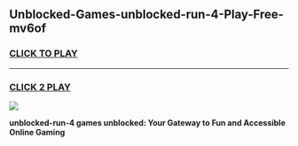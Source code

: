 
## Unblocked-Games-unblocked-run-4-Play-Free-mv6of
<h3>
<a href="https://premium76.site?title=unblocked-run-4&ref=10A">CLICK TO PLAY</a></h3>
<hr>

<h3>
<a href="https://premium76.site?title=unblocked-run-4&ref=10A">CLICK 2 PLAY</a>
  
</h3>

<a href="https://premium76.site?title=unblocked-run-4&ref=10A"><img src="https://clearcache.store/games.png"></a>


**unblocked-run-4 games unblocked: Your Gateway to Fun and Accessible Online Gaming**
